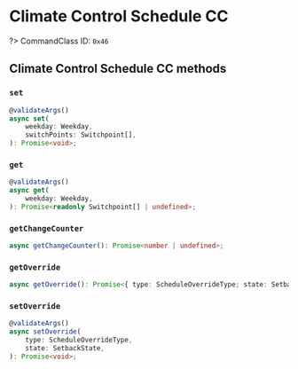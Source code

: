 # Climate Control Schedule CC

?> CommandClass ID: `0x46`

## Climate Control Schedule CC methods

### `set`

```ts
@validateArgs()
async set(
	weekday: Weekday,
	switchPoints: Switchpoint[],
): Promise<void>;
```

### `get`

```ts
@validateArgs()
async get(
	weekday: Weekday,
): Promise<readonly Switchpoint[] | undefined>;
```

### `getChangeCounter`

```ts
async getChangeCounter(): Promise<number | undefined>;
```

### `getOverride`

```ts
async getOverride(): Promise<{ type: ScheduleOverrideType; state: SetbackState; } | undefined>;
```

### `setOverride`

```ts
@validateArgs()
async setOverride(
	type: ScheduleOverrideType,
	state: SetbackState,
): Promise<void>;
```
